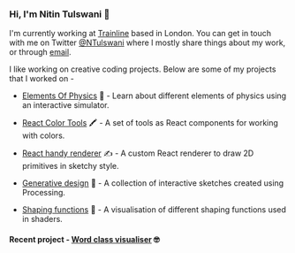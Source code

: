 ### Hi, I'm Nitin Tulswani 👋

I'm currently working at [Trainline](https://www.thetrainline.com) based in London. You can get in touch with me on Twitter [@NTulswani](https://twitter.com/NTulswani) where I mostly share things about my work, or through [email](mailto:tulswani19@gmail.com). 

I like working on creative coding projects. Below are some of my projects that I worked on -

* [Elements Of Physics](https://elements-of-physics.surge.sh/) 🚀 - Learn about different elements of physics using an interactive simulator.

* [React Color Tools](https://react-color-tools.surge.sh/) 🖍️ - A set of tools as React components for working with colors.

* [React handy renderer](https://github.com/nitin42/react-handy-renderer) ✍️ - A custom React renderer to draw 2D primitives in sketchy style. 

* [Generative design](http://generative-design.surge.sh/) 🌟 - A collection of interactive sketches created using Processing.

* [Shaping functions](https://shaping-functions.surge.sh/) 🌊 - A visualisation of different shaping functions used in shaders.


#### Recent project - [Word class visualiser](https://word-classes-visualiser.netlify.app/) 🤓
